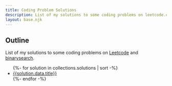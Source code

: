 ```yaml
---
title: Coding Problem Solutions
description: List of my solutions to some coding problems on leetcode.com and binarysearch.com
layout: base.njk
---
```


## Outline

List of my solutions to some coding problems on [Leetcode](https://leetcode.com) and [binarysearch](https://binarysearch.com).

<ul>
{%- for solution in collections.solutions | sort -%}
  <li>
		<a href="{{ solution.data.page.fileSlug | url }}">{{solution.data.title}}</a>
	</li>
{%- endfor -%}
</ul>
